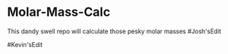 # Molar-Mass-Calc
This dandy swell repo will calculate those pesky molar masses
#Josh'sEdit

#Kevin'sEdit
